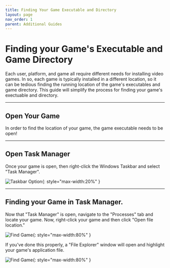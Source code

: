 ```yaml
---
title: Finding Your Game Executable and Directory
layout: page
nav_order: 1
parent: Additional Guides
---
```


# Finding your Game's Executable and Game Directory

Each user, platform, and game all require different needs for installing video games. In so, each game is typically installed in a different location, so it can be tedious finding the running location of the game's executables and game directory. This guide will simplify the process for finding your game's exectuable and directory.

---

## Open Your Game

In order to find the location of your game, the game executable needs to be open!

---

## Open Task Manager

Once your game is open, then right-click the Windows Taskbar and select "Task Manager".

   ![Taskbar Option](../images/taskmanagertaskbar.webp){: style="max-width:20%" }


---

## Finding your Game in Task Manager.

Now that "Task Manager" is open, navigate to the "Processes" tab and locate your game. Now, right-click your game and then click "Open file location."

   ![Find Game](../images/taskmanageropenfilelocation.webp){: style="max-width:80%" }

If you've done this properly, a "File Explorer" window will open and highlight your game's application file.

   ![Find Game](../images/fileexplorergamehighlighted.webp){: style="max-width:80%" }